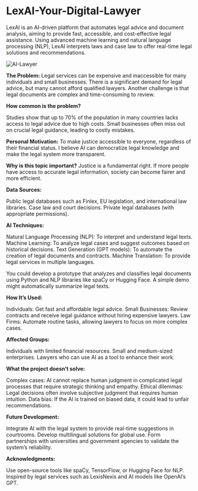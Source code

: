 # LexAI-Your-Digital-Lawyer
LexAI is an AI-driven platform that automates legal advice and document analysis, aiming to provide fast, accessible, and cost-effective legal assistance. Using advanced machine learning and natural language processing (NLP), LexAI interprets laws and case law to offer real-time legal solutions and recommendations.

![AI-Lawyer](https://github.com/Fritz200/LexAI-Your-Digital-Lawyer/blob/main/DALL%C2%B7E%202024-11-28%2012.59.54%20-%20A%20futuristic%20office%20scene%20showing%20a%20lawyer's%20desk%20with%20a%20large%20AI%20interface%20taking%20over%20the%20role%20of%20a%20human%20lawyer.%20The%20AI%20is%20represented%20by%20a%20sleek%20h.jpeg)

**The Problem:**
Legal services can be expensive and inaccessible for many individuals and small businesses. There is a significant demand for legal advice, but many cannot afford qualified lawyers. Another challenge is that legal documents are complex and time-consuming to review.

**How common is the problem?**

Studies show that up to 70% of the population in many countries lacks access to legal advice due to high costs.
Small businesses often miss out on crucial legal guidance, leading to costly mistakes.

**Personal Motivation:**
To make justice accessible to everyone, regardless of their financial status. I believe AI can democratize legal knowledge and make the legal system more transparent.

**Why is this topic important?**
Justice is a fundamental right. If more people have access to accurate legal information, society can become fairer and more efficient.


**Data Sources:**

Public legal databases such as Finlex, EU legislation, and international law libraries.
Case law and court decisions.
Private legal databases (with appropriate permissions).

**AI Techniques:**

Natural Language Processing (NLP): To interpret and understand legal texts.
Machine Learning: To analyze legal cases and suggest outcomes based on historical decisions.
Text Generation (GPT models): To automate the creation of legal documents and contracts.
Machine Translation: To provide legal services in multiple languages.


You could develop a prototype that analyzes and classifies legal documents using Python and NLP libraries like spaCy or Hugging Face. A simple demo might automatically summarize legal texts.


**How It’s Used:**

Individuals: Get fast and affordable legal advice.
Small Businesses: Review contracts and receive legal guidance without hiring expensive lawyers.
Law Firms: Automate routine tasks, allowing lawyers to focus on more complex cases.

**Affected Groups:**

Individuals with limited financial resources.
Small and medium-sized enterprises.
Lawyers who can use AI as a tool to enhance their work.


**What the project doesn’t solve:**

Complex cases: AI cannot replace human judgment in complicated legal processes that require strategic thinking and empathy.
Ethical dilemmas: Legal decisions often involve subjective judgment that requires human intuition.
Data bias: If the AI is trained on biased data, it could lead to unfair recommendations.


**Future Development:**

Integrate AI with the legal system to provide real-time suggestions in courtrooms.
Develop multilingual solutions for global use.
Form partnerships with universities and government agencies to validate the system’s reliability.

**Acknowledgments:**

Use open-source tools like spaCy, TensorFlow, or Hugging Face for NLP.
Inspired by legal services such as LexisNexis and AI models like OpenAI’s GPT.
